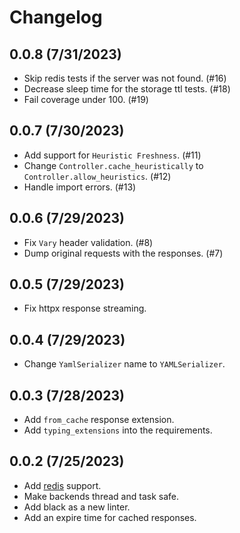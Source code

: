 # Changelog

## 0.0.8 (7/31/2023)

- Skip redis tests if the server was not found. (#16)
- Decrease sleep time for the storage ttl tests. (#18)
- Fail coverage under 100. (#19)

## 0.0.7 (7/30/2023)

- Add support for `Heuristic Freshness`. (#11)
- Change `Controller.cache_heuristically` to `Controller.allow_heuristics`. (#12)
- Handle import errors. (#13)

## 0.0.6 (7/29/2023)

- Fix `Vary` header validation. (#8)
- Dump original requests with the responses. (#7) 

## 0.0.5 (7/29/2023)

- Fix httpx response streaming.

## 0.0.4 (7/29/2023)

- Change `YamlSerializer` name to `YAMLSerializer`.

## 0.0.3 (7/28/2023)

- Add `from_cache` response extension.
- Add `typing_extensions` into the requirements.

## 0.0.2 (7/25/2023)

- Add [redis](https://redis.io/) support.
- Make backends thread and task safe.
- Add black as a new linter.
- Add an expire time for cached responses.
